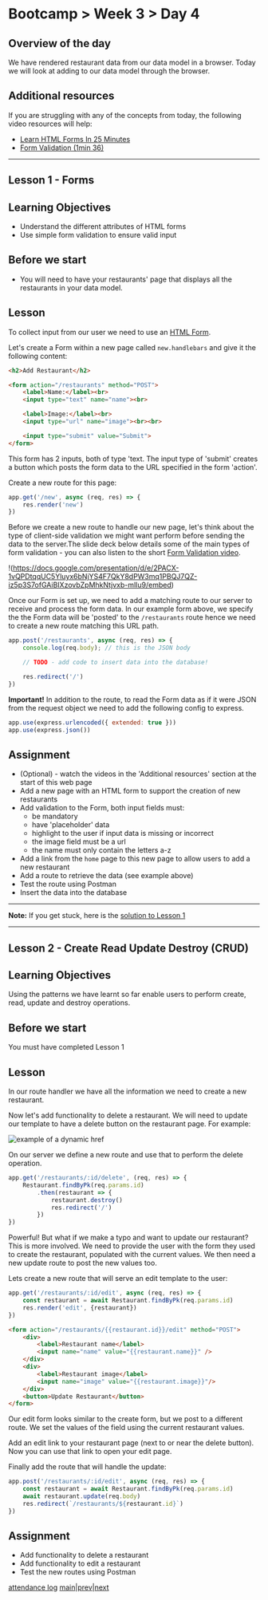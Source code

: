 # Bootcamp > Week 3 > Day 4

## Overview of the day

We have rendered restaurant data from our data model in a browser. Today we will look at adding to our data model through the browser.

## Additional resources
If you are struggling with any of the concepts from today, the following video resources will help:
  * [Learn HTML Forms In 25 Minutes](https://www.youtube.com/watch?v=fNcJuPIZ2WE)
  * [Form Validation (1min 36)](https://www.youtube.com/watch?v=MppB5jaKyZ4)

----

## Lesson 1 - Forms

## Learning Objectives

* Understand the different attributes of HTML forms
* Use simple form validation to ensure valid input

## Before we start
* You will need to have your restaurants' page that displays all the restaurants in your data model.

## Lesson

To collect input from our user we need to use an [HTML Form](https://www.w3schools.com/html/html_forms.asp). 

Let's create a Form within a new page called `new.handlebars` and give it the following content:

```html
<h2>Add Restaurant</h2>

<form action="/restaurants" method="POST">
    <label>Name:</label><br>
    <input type="text" name="name"><br>

    <label>Image:</label><br>
    <input type="url" name="image"><br><br>

    <input type="submit" value="Submit">
</form>
```

This form has 2 inputs, both of type 'text. The input type of 'submit' creates a button which posts the form data to the URL specified in the form 'action'. 

Create a new route for this page:
```javascript
app.get('/new', async (req, res) => {
    res.render('new')
})
```

Before we create a new route to handle our new page, let's think about the type of client-side validation we might want perform before sending the data to the server.The slide deck below details some of the main types of form validation - you can also listen to the short [Form Validation video](https://www.youtube.com/watch?v=MppB5jaKyZ4).

!(https://docs.google.com/presentation/d/e/2PACX-1vQPDtqqUC5Yluyx6bNjYS4F7QkY8dPW3mq1PBQJ7QZ-iz5p3S7ofGAiBIXzovbZpMhkNtjvxb-mlIu9/embed)

Once our Form is set up, we need to add a matching route to our server to receive and process the form data. In our example form above, we specify the the Form data will be 'posted' to the `/restaurants` route hence we need to create a new route matching this URL path.

```javascript
app.post('/restaurants', async (req, res) => {
    console.log(req.body); // this is the JSON body

    // TODO - add code to insert data into the database!

    res.redirect('/')
})
```

**Important!** In addition to the route, to read the Form data as if it were JSON from the request object we need to add the following config to express.

```javascript
app.use(express.urlencoded({ extended: true }))
app.use(express.json())
```

## Assignment

* (Optional) - watch the videos in the 'Additional resources' section at the start of this web page
* Add a new page with an HTML form to support the creation of new restaurants
* Add validation to the Form, both input fields must:
     * be mandatory 
     * have 'placeholder' data
     * highlight to the user if input data is missing or incorrect
     * the image field must be a url
     * the name must only contain the letters a-z
* Add a link from the `home` page to this new page to allow users to add a new restaurant
* Add a route to retrieve the data (see example above)
* Test the route using Postman
* Insert the data into the database

---
**Note:**
If you get stuck, here is the [solution to Lesson 1](https://github.com/MultiverseLearningProducts/swe-solutions/tree/main/bootcamp/wk3/day4)

----

## Lesson 2 - Create Read Update Destroy (CRUD)

## Learning Objectives

Using the patterns we have learnt so far enable users to perform create, read, update and destroy operations.

## Before we start

You must have completed Lesson 1

## Lesson

In our route handler we have all the information we need to create a new restaurant. 

Now let's add functionality to delete a restaurant. We will need to update our template to have a delete button on the restaurant page. For example:

![example of a dynamic href](https://user-images.githubusercontent.com/4499581/95022824-5dd14900-0671-11eb-9cb3-2d9caa3cbb30.jpg)

On our server we define a new route and use that to perform the delete operation.

```javascript
app.get('/restaurants/:id/delete', (req, res) => {
    Restaurant.findByPk(req.params.id)
        .then(restaurant => {
            restaurant.destroy()
            res.redirect('/')
        })
})
```
Powerful! But what if we make a typo and want to update our restaurant? This is more involved. We need to provide the user with the form they used to create the restaurant, populated with the current values. We then need a new update route to post the new values too.

Lets create a new route that will serve an edit template to the user:

```javascript
app.get('/restaurants/:id/edit', async (req, res) => {
    const restaurant = await Restaurant.findByPk(req.params.id)
    res.render('edit', {restaurant})
})
```
```html
<form action="/restaurants/{{restaurant.id}}/edit" method="POST">
    <div>
        <label>Restaurant name</label>
        <input name="name" value="{{restaurant.name}}" />
    </div>
    <div>
        <label>Restaurant image</label>
        <input name="image" value="{{restaurant.image}}"/>
    </div>
    <button>Update Restaurant</button>
</form>
```
Our edit form looks similar to the create form, but we post to a different route. We set the values of the field using the current restaurant values.

Add an edit link to your restaurant page (next to or near the delete button). Now you can use that link to open your edit page.

Finally add the route that will handle the update:

```javascript
app.post('/restaurants/:id/edit', async (req, res) => {
    const restaurant = await Restaurant.findByPk(req.params.id)
    await restaurant.update(req.body)
    res.redirect(`/restaurants/${restaurant.id}`)
})
```

## Assignment

* Add functionality to delete a restaurant
* Add functionality to edit a restaurant
* Test the new routes using Postman

[attendance log](https://platform.multiverse.io/apprentice/attendance-log/166)
[main](/swe)|[prev](/swe/bootcamp/wk3/day3.html)|[next](/swe/bootcamp/wk3/day5.html)